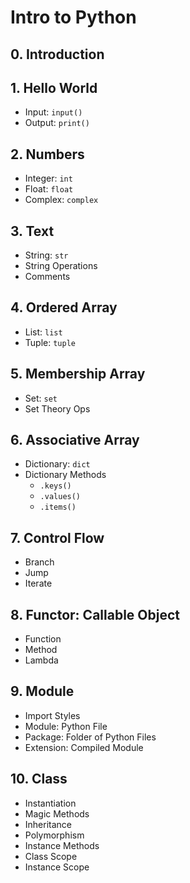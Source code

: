 # Intro to Python

## 0. Introduction

## 1. Hello World
- Input: `input()`
- Output: `print()`

## 2. Numbers
- Integer: `int`
- Float: `float`
- Complex: `complex`

## 3. Text
- String: `str`
- String Operations
- Comments

## 4. Ordered Array
- List: `list`
- Tuple: `tuple`

## 5. Membership Array
- Set: `set`
- Set Theory Ops

## 6. Associative Array
- Dictionary: `dict`
- Dictionary Methods
    - `.keys()`
    - `.values()`
    - `.items()`

## 7. Control Flow
- Branch
- Jump
- Iterate

## 8. Functor: Callable Object
- Function
- Method
- Lambda

## 9. Module
- Import Styles
- Module: Python File
- Package: Folder of Python Files
- Extension: Compiled Module

## 10. Class
- Instantiation
- Magic Methods
- Inheritance
- Polymorphism
- Instance Methods
- Class Scope
- Instance Scope
